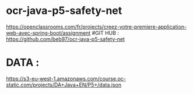 # ocr-java-p5-safety-net
https://openclassrooms.com/fr/projects/creez-votre-premiere-application-web-avec-spring-boot/assignment
#GIT HUB :
https://github.com/beb97/ocr-java-p5-safety-net
# DATA : 
https://s3-eu-west-1.amazonaws.com/course.oc-static.com/projects/DA+Java+EN/P5+/data.json


